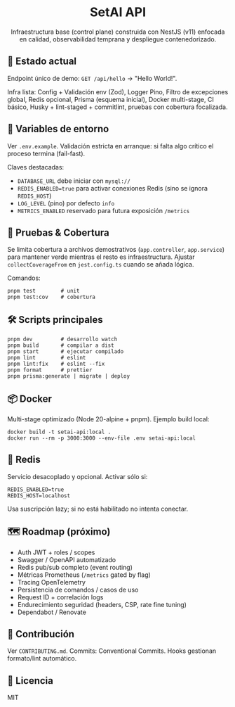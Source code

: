 <div align="center">

# SetAI API

Infraestructura base (control plane) construida con NestJS (v11) enfocada en calidad, observabilidad temprana y despliegue contenedorizado.

</div>

## 🚦 Estado actual

Endpoint único de demo: `GET /api/hello` → "Hello World!".

Infra lista: Config + Validación env (Zod), Logger Pino, Filtro de excepciones global, Redis opcional, Prisma (esquema inicial), Docker multi-stage, CI básico, Husky + lint-staged + commitlint, pruebas con cobertura focalizada.

## 🔐 Variables de entorno

Ver `.env.example`. Validación estricta en arranque: si falta algo crítico el proceso termina (fail-fast).

Claves destacadas:
- `DATABASE_URL` debe iniciar con `mysql://`
- `REDIS_ENABLED=true` para activar conexiones Redis (sino se ignora `REDIS_HOST`)
- `LOG_LEVEL` (pino) por defecto `info`
- `METRICS_ENABLED` reservado para futura exposición `/metrics`

## 🧪 Pruebas & Cobertura

Se limita cobertura a archivos demostrativos (`app.controller`, `app.service`) para mantener verde mientras el resto es infraestructura. Ajustar `collectCoverageFrom` en `jest.config.ts` cuando se añada lógica.

Comandos:
```
pnpm test        # unit
pnpm test:cov    # cobertura
```

## 🛠️ Scripts principales

```
pnpm dev         # desarrollo watch
pnpm build       # compilar a dist
pnpm start       # ejecutar compilado
pnpm lint        # eslint
pnpm lint:fix    # eslint --fix
pnpm format      # prettier
pnpm prisma:generate | migrate | deploy
```

## 📦 Docker

Multi-stage optimizado (Node 20-alpine + pnpm). Ejemplo build local:
```
docker build -t setai-api:local .
docker run --rm -p 3000:3000 --env-file .env setai-api:local
```


## 📨 Redis

Servicio desacoplado y opcional. Activar sólo si:
```
REDIS_ENABLED=true
REDIS_HOST=localhost
```
Usa suscripción lazy; si no está habilitado no intenta conectar.

## 🗺️ Roadmap (próximo)

- Auth JWT + roles / scopes
- Swagger / OpenAPI automatizado
- Redis pub/sub completo (event routing)
- Métricas Prometheus (`/metrics` gated by flag)
- Tracing OpenTelemetry
- Persistencia de comandos / casos de uso
- Request ID + correlación logs
- Endurecimiento seguridad (headers, CSP, rate fine tuning)
- Dependabot / Renovate

## 🤝 Contribución

Ver `CONTRIBUTING.md`. Commits: Conventional Commits. Hooks gestionan formato/lint automático.

## 📄 Licencia

MIT
